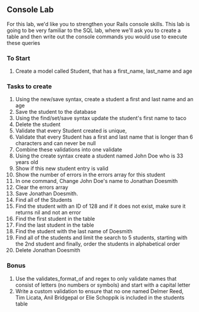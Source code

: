## Console Lab

For this lab, we'd like you to strengthen your Rails console skills. This lab is going to be very familiar to the SQL lab, where we'll ask you to create a table and then write out the console commands you would use to execute these queries

### To Start

1. Create a model called Student, that has a first_name, last_name and age

### Tasks to create

1. Using the new/save syntax, create a student a first and last name and an age 
2. Save the student to the database
3. Using the find/set/save syntax update the student's first name to taco
4. Delete the student
5. Validate that every Student created is unique, 
6. Validate that every Student has a first and last name that is longer than 6 characters and can never be null
7. Combine these validations into one validate 
8. Using the create syntax create a student named John Doe who is 33 years old
9. Show if this new student entry is valid
10. Show the number of errors in the errors array for this student
11. In one command, Change John Doe's name to Jonathan Doesmith 
12. Clear the errors array
13. Save Jonathan Doesmith. 
15. Find all of the Students
16. Find the student with an ID of 128 and if it does not exist, make sure it returns nil and not an error
17. Find the first student in the table
18. Find the last student in the table
19. Find the student with the last name of Doesmith
21. Find all of the students and limit the search to 5 students, starting with the 2nd student and finally, order the students in alphabetical order
20. Delete Jonathan Doesmith

### Bonus
1. Use the validates_format_of and regex to only validate names that consist of letters (no numbers or symbols) and start with a capital letter
2. Write a custom validation to ensure that no one named Delmer Reed, Tim Licata, Anil Bridgepal or Elie Schoppik is included in the students table


